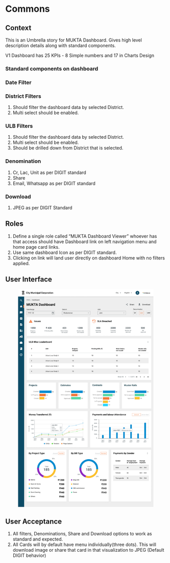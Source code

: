 # Commons

## Context&#x20;

This is an Umbrella story for MUKTA Dashboard. Gives high level description details along with standard components.&#x20;

V1 Dashboard has 25 KPIs - 8 Simple numbers and 17 in Charts Design

### Standard components on dashboard

### Date Filter

### District Filters&#x20;

1. Should filter the dashboard data by selected District.
2. Multi select should be enabled.

### ULB Filters&#x20;

1. Should filter the dashboard data by selected District.
2. Multi select should be enabled.
3. Should be drilled down from District that is selected.

### Denomination

1. Cr, Lac, Unit as per DIGIT standard
2. Share
3. Email, Whatsapp as per DIGIT standard

### Download

1. JPEG as per DIGIT Standard&#x20;

## Roles

1. Define a single role called “MUKTA Dashboard Viewer” whoever has that access should have Dashboard link on left navigation menu and home page card links.
2. Use same dashboard Icon as per DIGIT standard.
3. Clicking on link will land user directly on dashboard Home with no filters applied.&#x20;

## User Interface

<figure><img src="../../../../../../.gitbook/assets/Post Feedback from Mathi.png" alt=""><figcaption></figcaption></figure>

## User Acceptance

1. All filters, Denominations, Share and Download options to work as standard and expected.
2. All Cards will by default have menu individually(three dots). This will download image or share that card in that visualization to JPEG (Default DIGIT behavior)
